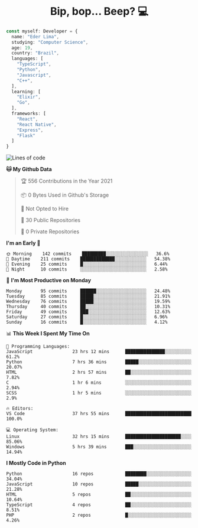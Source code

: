 <h1 align="center">Bip, bop... Beep? 💻</h1>

```Typescript
const myself: Developer = {
  name: "Eder Lima",
  studying: "Computer Science",
  age: 19,
  country: "Brazil",
  languages: [
    "TypeScript",
    "Python",
    "Javascript",
    "C++",
  ],
  learning: [
    "Elixir",
    "Go",
  ],
  frameworks: [
    "React",
    "React Native",
    "Express",
    "Flask"
  ]
}

```

<!--START_SECTION:waka-->
![Lines of code](https://img.shields.io/badge/From%20Hello%20World%20I%27ve%20Written-81769%20lines%20of%20code-blue)

**🐱 My Github Data** 

> 🏆 556 Contributions in the Year 2021
 > 
> 📦 0 Bytes Used in Github's Storage 
 > 
> 🚫 Not Opted to Hire
 > 
> 📜 30 Public Repositories 
 > 
> 🔑 0 Private Repositories  
 > 
**I'm an Early 🐤** 

```text
🌞 Morning    142 commits    █████████░░░░░░░░░░░░░░░░   36.6% 
🌆 Daytime    211 commits    █████████████░░░░░░░░░░░░   54.38% 
🌃 Evening    25 commits     █░░░░░░░░░░░░░░░░░░░░░░░░   6.44% 
🌙 Night      10 commits     ░░░░░░░░░░░░░░░░░░░░░░░░░   2.58%

```
📅 **I'm Most Productive on Monday** 

```text
Monday       95 commits     ██████░░░░░░░░░░░░░░░░░░░   24.48% 
Tuesday      85 commits     █████░░░░░░░░░░░░░░░░░░░░   21.91% 
Wednesday    76 commits     █████░░░░░░░░░░░░░░░░░░░░   19.59% 
Thursday     40 commits     ██░░░░░░░░░░░░░░░░░░░░░░░   10.31% 
Friday       49 commits     ███░░░░░░░░░░░░░░░░░░░░░░   12.63% 
Saturday     27 commits     █░░░░░░░░░░░░░░░░░░░░░░░░   6.96% 
Sunday       16 commits     █░░░░░░░░░░░░░░░░░░░░░░░░   4.12%

```


📊 **This Week I Spent My Time On** 

```text
💬 Programming Languages: 
JavaScript               23 hrs 12 mins      ███████████████░░░░░░░░░░   61.2% 
Python                   7 hrs 36 mins       █████░░░░░░░░░░░░░░░░░░░░   20.07% 
HTML                     2 hrs 57 mins       ██░░░░░░░░░░░░░░░░░░░░░░░   7.82% 
C                        1 hr 6 mins         ░░░░░░░░░░░░░░░░░░░░░░░░░   2.94% 
SCSS                     1 hr 5 mins         ░░░░░░░░░░░░░░░░░░░░░░░░░   2.9%

🔥 Editors: 
VS Code                  37 hrs 55 mins      █████████████████████████   100.0%

💻 Operating System: 
Linux                    32 hrs 15 mins      █████████████████████░░░░   85.06% 
Windows                  5 hrs 39 mins       ███░░░░░░░░░░░░░░░░░░░░░░   14.94%

```

**I Mostly Code in Python** 

```text
Python                   16 repos            ████████░░░░░░░░░░░░░░░░░   34.04% 
JavaScript               10 repos            █████░░░░░░░░░░░░░░░░░░░░   21.28% 
HTML                     5 repos             ██░░░░░░░░░░░░░░░░░░░░░░░   10.64% 
TypeScript               4 repos             ██░░░░░░░░░░░░░░░░░░░░░░░   8.51% 
PHP                      2 repos             █░░░░░░░░░░░░░░░░░░░░░░░░   4.26%

```



<!--END_SECTION:waka-->
